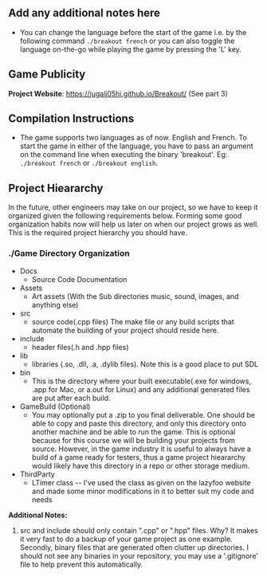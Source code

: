 ## Add any additional notes here

- You can change the language before the start of the game i.e. by the following command `./breakout french` or you can also toggle the language on-the-go while playing the game by pressing the 'L' key.

## Game Publicity

**Project Website**: https://jugalj05hi.github.io/Breakout/ (See part 3)

## Compilation Instructions

- The game supports two languages as of now. English and French. To start the game in either of the language, you have to pass an argument on the command line when executing the binary 'breakout'. Eg: `./breakout french` or `./breakout english`. 

## Project Hieararchy

In the future, other engineers may take on our project, so we have to keep it organized given the following requirements below. Forming some good organization habits now will help us later on when our project grows as well. This is the required project hierarchy you should have.

### ./Game Directory Organization

- Docs 
    - Source Code Documentation
- Assets
    - Art assets (With the Sub directories music, sound, images, and anything else)
- src
    - source code(.cpp files) The make file or any build scripts that automate the building of your project should reside here.
- include
    - header files(.h and .hpp files)
- lib
    - libraries (.so, .dll, .a, .dylib files). Note this is a good place to put SDL
- bin
    - This is the directory where your built executable(.exe for windows, .app for Mac, or a.out for Linux) and any additional generated files are put after each build.
- GameBuild (Optional)
    - You may optionally put a .zip to you final deliverable. One should be able to copy and paste this directory, and only this directory onto another machine and be able to run the game. This is optional because for this course we will be building your projects from source. However, in the game industry it is useful to always have a build of a game ready for testers, thus a game project hieararchy would likely have this directory in a repo or other storage medium.
- ThirdParty
    - LTimer class -- I've used the class as given on the lazyfoo website and made some minor modifications in it to better suit my code and needs

**Additional Notes:** 

1. src and include should only contain ".cpp" or ".hpp" files. Why? It makes it very fast to do a backup of your game project as one example. Secondly, binary files that are generated often clutter up directories. I should not see any binaries in your repository, you may use a '.gitignore' file to help prevent this automatically. 
